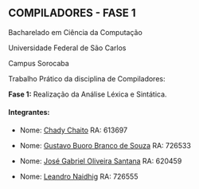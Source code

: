 ## COMPILADORES - FASE 1

Bacharelado em Ciência da Computação

Universidade Federal de São Carlos

Campus Sorocaba

Trabalho Prático da disciplina de Compiladores:

**Fase 1:** Realização da Análise Léxica e Sintática.

#### Integrantes: 

- Nome: [Chady Chaito](https://github.com/chadychaito) RA: 613697

- Nome: [Gustavo Buoro Branco de Souza](https://github.com/Gustavobbs/) RA: 726533

- Nome: [José Gabriel Oliveira Santana](https://github.com/Eetrexx/) RA: 620459

- Nome: [Leandro Naidhig](https://github.com/Leandro-Naidhig/) RA: 726555



